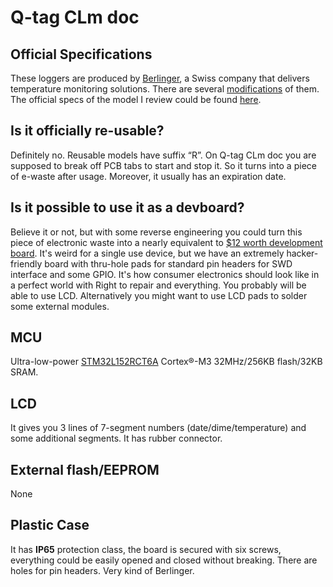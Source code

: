 # Q-tag CLm doc

## Official Specifications

These loggers are produced by [Berlinger](https://www.berlinger.com/), a Swiss company that delivers temperature monitoring solutions. There are several [modifications](https://www.manula.com/manuals/berlinger-co-ag/user-manual-q-tag-clm-doc-devices/3/en/topic/2-product-overview)
of them. The official specs of the model I review could be found [here](https://www.berlinger.com/fileadmin/user_upload/temperature_monitoring/2_Solutions/Q-tag_CLm_doc/105_Technical_Specification_CLm_doc.pdf).

## Is it officially re-usable?
Definitely no. Reusable models have suffix &#x201C;R&#x201D;. On Q-tag CLm doc you are supposed to break off PCB tabs to start and stop it. So it turns into a piece of e-waste after usage. Moreover, it usually has an expiration date.


## Is it possible to use it as a devboard?
Believe it or not, but with some reverse engineering you could turn this piece of electronic waste into a nearly equivalent to [$12 worth development board](https://estore.st.com/en/products/evaluation-tools/product-evaluation-tools/mcu-mpu-eval-tools/stm32-mcu-mpu-eval-tools/stm32-discovery-kits/32l152cdiscovery.html).
It's weird for a single use device, but we have an extremely hacker-friendly board with thru-hole pads for standard pin headers for SWD interface and some GPIO. It's how consumer electronics should look like in a perfect world with Right to repair and
everything. You probably will be able to use LCD. Alternatively you might want to use LCD pads to solder some external modules.

## MCU 
Ultra-low-power [STM32L152RCT6A](https://eu.mouser.com/datasheet/2/389/stm32l151qc-1851375.pdf) Cortex&#xAE;-M3 32MHz/256KB flash/32KB SRAM.

## LCD
It gives you 3 lines of 7-segment numbers (date/dime/temperature) and some additional segments. It has rubber connector.

## External flash/EEPROM
None

## Plastic Case
It has **IP65** protection class, the board is secured with six screws, everything could be easily opened and closed without breaking. There are holes for pin headers. Very kind of Berlinger.
